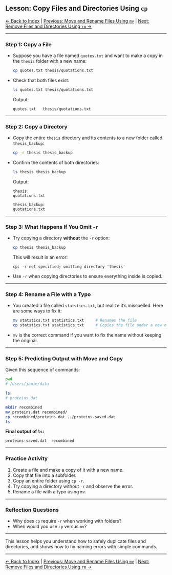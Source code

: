 ## Lesson: Copy Files and Directories Using `cp`

[← Back to Index](README.md) | [Previous: Move and Rename Files Using `mv`](unix-shell-basics-creating-files-lv4.md) | [Next: Remove Files and Directories Using `rm` →](unix-shell-basics-creating-files-lv6.md)

---

### Step 1: Copy a File

* Suppose you have a file named `quotes.txt` and want to make a copy in the `thesis` folder with a new name:

  ```bash
  cp quotes.txt thesis/quotations.txt
  ```

* Check that both files exist:

  ```bash
  ls quotes.txt thesis/quotations.txt
  ```

  Output:

  ```
  quotes.txt   thesis/quotations.txt
  ```

---

### Step 2: Copy a Directory

* Copy the entire `thesis` directory and its contents to a new folder called `thesis_backup`:

  ```bash
  cp -r thesis thesis_backup
  ```

* Confirm the contents of both directories:

  ```bash
  ls thesis thesis_backup
  ```

  Output:

  ```
  thesis:
  quotations.txt

  thesis_backup:
  quotations.txt
  ```

---

### Step 3: What Happens If You Omit `-r`

* Try copying a directory **without** the `-r` option:

  ```bash
  cp thesis thesis_backup
  ```

  This will result in an error:

  ```
  cp: -r not specified; omitting directory 'thesis'
  ```

* Use `-r` when copying directories to ensure everything inside is copied.

---

### Step 4: Rename a File with a Typo

* You created a file called `statstics.txt`, but realize it’s misspelled. Here are some ways to fix it:

  ```bash
  mv statstics.txt statistics.txt     # Renames the file
  cp statstics.txt statistics.txt     # Copies the file under a new name
  ```

* `mv` is the correct command if you want to fix the name without keeping the original.

---

### Step 5: Predicting Output with Move and Copy

Given this sequence of commands:

```bash
pwd
# /Users/jamie/data

ls
# proteins.dat

mkdir recombined
mv proteins.dat recombined/
cp recombined/proteins.dat ../proteins-saved.dat
ls
```

**Final output of `ls`:**

```
proteins-saved.dat  recombined
```

---

### Practice Activity

1. Create a file and make a copy of it with a new name.
2. Copy that file into a subfolder.
3. Copy an entire folder using `cp -r`.
4. Try copying a directory without `-r` and observe the error.
5. Rename a file with a typo using `mv`.

---

### Reflection Questions

* Why does `cp` require `-r` when working with folders?
* When would you use `cp` versus `mv`?

---

This lesson helps you understand how to safely duplicate files and directories, and shows how to fix naming errors with simple commands.

---

[← Back to Index](README.md) | [Previous: Move and Rename Files Using `mv`](unix-shell-basics-creating-files-lv4.md) | [Next: Remove Files and Directories Using `rm` →](unix-shell-basics-creating-files-lv6.md)
